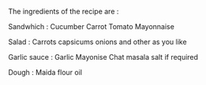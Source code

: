The ingredients of the recipe are :

Sandwhich :
Cucumber
Carrot
Tomato
Mayonnaise

Salad :
Carrots
capsicums
onions and other as you like

Garlic sauce :
Garlic
Mayonise
Chat masala
salt if required

Dough :
Maida flour
oil